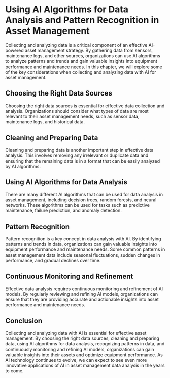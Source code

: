 Using AI Algorithms for Data Analysis and Pattern Recognition in Asset Management
========================================================================================================================================================

Collecting and analyzing data is a critical component of an effective AI-powered asset management strategy. By gathering data from sensors, maintenance logs, and other sources, organizations can use AI algorithms to analyze patterns and trends and gain valuable insights into equipment performance and maintenance needs. In this chapter, we will explore some of the key considerations when collecting and analyzing data with AI for asset management.

Choosing the Right Data Sources
-------------------------------

Choosing the right data sources is essential for effective data collection and analysis. Organizations should consider what types of data are most relevant to their asset management needs, such as sensor data, maintenance logs, and historical data.

Cleaning and Preparing Data
---------------------------

Cleaning and preparing data is another important step in effective data analysis. This involves removing any irrelevant or duplicate data and ensuring that the remaining data is in a format that can be easily analyzed by AI algorithms.

Using AI Algorithms for Data Analysis
-------------------------------------

There are many different AI algorithms that can be used for data analysis in asset management, including decision trees, random forests, and neural networks. These algorithms can be used for tasks such as predictive maintenance, failure prediction, and anomaly detection.

Pattern Recognition
-------------------

Pattern recognition is a key concept in data analysis with AI. By identifying patterns and trends in data, organizations can gain valuable insights into equipment performance and maintenance needs. Some common patterns in asset management data include seasonal fluctuations, sudden changes in performance, and gradual declines over time.

Continuous Monitoring and Refinement
------------------------------------

Effective data analysis requires continuous monitoring and refinement of AI models. By regularly reviewing and refining AI models, organizations can ensure that they are providing accurate and actionable insights into asset performance and maintenance needs.

Conclusion
----------

Collecting and analyzing data with AI is essential for effective asset management. By choosing the right data sources, cleaning and preparing data, using AI algorithms for data analysis, recognizing patterns in data, and continuously monitoring and refining AI models, organizations can gain valuable insights into their assets and optimize equipment performance. As AI technology continues to evolve, we can expect to see even more innovative applications of AI in asset management data analysis in the years to come.
